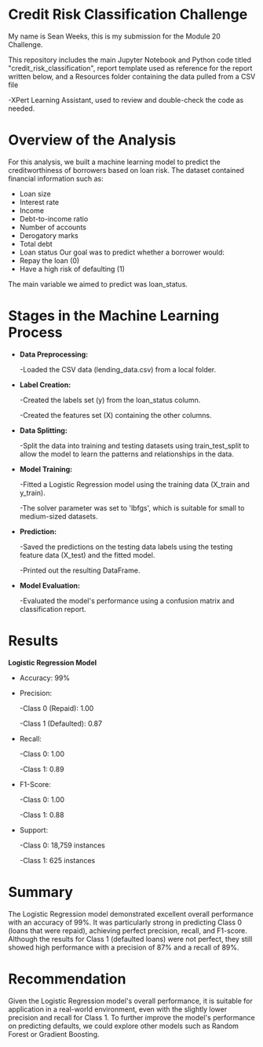 # Credit Risk Classification Challenge
My name is Sean Weeks, this is my submission for the Module 20 Challenge.

This repository includes the main Jupyter Notebook and Python code titled "credit_risk_classification", report template used as reference for the report written below, and a Resources folder containing the data pulled from a CSV file

-XPert Learning Assistant, used to review and double-check the code as needed.


# Overview of the Analysis
For this analysis, we built a machine learning model to predict the creditworthiness of borrowers based on loan risk. The dataset contained financial information such as:

* Loan size
* Interest rate
* Income
* Debt-to-income ratio
* Number of accounts
* Derogatory marks
* Total debt
* Loan status
Our goal was to predict whether a borrower would:
* Repay the loan (0)
* Have a high risk of defaulting (1)

The main variable we aimed to predict was loan_status.

# Stages in the Machine Learning Process
- **Data Preprocessing:**

    -Loaded the CSV data (lending_data.csv) from a local folder.
  
- **Label Creation:**

    -Created the labels set (y) from the loan_status column.

    -Created the features set (X) containing the other columns.

- **Data Splitting:**

    -Split the data into training and testing datasets using train_test_split to allow the model to learn the patterns and relationships in the data.
  
- **Model Training:**

    -Fitted a Logistic Regression model using the training data (X_train and y_train).
  
    -The solver parameter was set to 'lbfgs', which is suitable for small to medium-sized datasets.

- **Prediction:**
  
    -Saved the predictions on the testing data labels using the testing feature data (X_test) and the fitted model.
  
    -Printed out the resulting DataFrame.

- **Model Evaluation:**
  
    -Evaluated the model's performance using a confusion matrix and classification report.

# Results
**Logistic Regression Model**

* Accuracy: 99%

* Precision:

    -Class 0 (Repaid): 1.00
  
    -Class 1 (Defaulted): 0.87

* Recall:

    -Class 0: 1.00
  
    -Class 1: 0.89

* F1-Score:

    -Class 0: 1.00
  
    -Class 1: 0.88


* Support:

    -Class 0: 18,759 instances
  
    -Class 1: 625 instances


# Summary
The Logistic Regression model demonstrated excellent overall performance with an accuracy of 99%. It was particularly strong in predicting Class 0 (loans that were repaid), achieving perfect precision, recall, and F1-score. Although the results for Class 1 (defaulted loans) were not perfect, they still showed high performance with a precision of 87% and a recall of 89%.


# Recommendation
Given the Logistic Regression model's overall performance, it is suitable for application in a real-world environment, even with the slightly lower precision and recall for Class 1. To further improve the model's performance on predicting defaults, we could explore other models such as Random Forest or Gradient Boosting.
